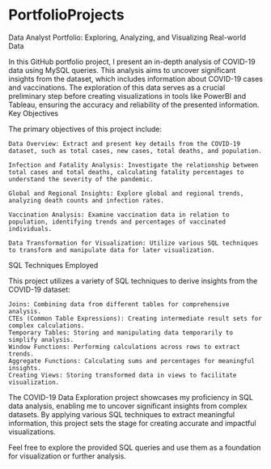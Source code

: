 # PortfolioProjects
Data Analyst Portfolio: Exploring, Analyzing, and Visualizing Real-world Data

In this GitHub portfolio project, I present an in-depth analysis of COVID-19 data using MySQL queries. This analysis aims to uncover significant insights from the dataset, which includes information about COVID-19 cases and vaccinations. The exploration of this data serves as a crucial preliminary step before creating visualizations in tools like PowerBI and Tableau, ensuring the accuracy and reliability of the presented information.
Key Objectives

The primary objectives of this project include:

    Data Overview: Extract and present key details from the COVID-19 dataset, such as total cases, new cases, total deaths, and population.

    Infection and Fatality Analysis: Investigate the relationship between total cases and total deaths, calculating fatality percentages to understand the severity of the pandemic.

    Global and Regional Insights: Explore global and regional trends, analyzing death counts and infection rates.

    Vaccination Analysis: Examine vaccination data in relation to population, identifying trends and percentages of vaccinated individuals.

    Data Transformation for Visualization: Utilize various SQL techniques to transform and manipulate data for later visualization.

SQL Techniques Employed

This project utilizes a variety of SQL techniques to derive insights from the COVID-19 dataset:

    Joins: Combining data from different tables for comprehensive analysis.
    CTEs (Common Table Expressions): Creating intermediate result sets for complex calculations.
    Temporary Tables: Storing and manipulating data temporarily to simplify analysis.
    Window Functions: Performing calculations across rows to extract trends.
    Aggregate Functions: Calculating sums and percentages for meaningful insights.
    Creating Views: Storing transformed data in views to facilitate visualization.

The COVID-19 Data Exploration project showcases my proficiency in SQL data analysis, enabling me to uncover significant insights from complex datasets. By applying various SQL techniques to extract meaningful information, this project sets the stage for creating accurate and impactful visualizations.

Feel free to explore the provided SQL queries and use them as a foundation for visualization or further analysis.
